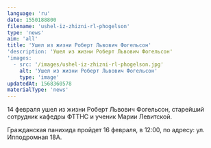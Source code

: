 ```yaml
---
language: 'ru'
date: 1550188800
filename: 'ushel-iz-zhizni-rl-phogelson'
type: 'news'
aim: 'all'
title: 'Ушел из жизни Роберт Львович Фогельсон'
'description: 'Ушел из жизни Роберт Львович Фогельсон'
'images:
  - src: '/images/ushel-iz-zhizni-rl-phogelson.jpg'
    alt: 'Ушел из жизни Роберт Львович Фогельсон'
    type: 'image'
updatedAt: 1568360578
materialType: 'news'
---
```

14 февраля ушел из жизни Роберт Львович Фогельсон, старейший сотрудник кафедры ФТТНС и ученик Марии Левитской.

Гражданская панихида пройдет 16 февраля, в 12:00, по адресу: ул. Ипподромная 18А.
